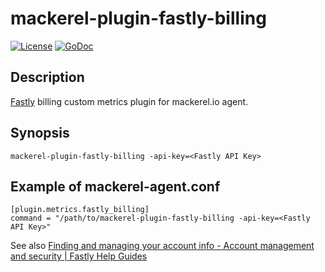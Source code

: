 mackerel-plugin-fastly-billing
==============================

[![License](https://img.shields.io/github/license/masutaka/mackerel-plugin-fastly-billing.svg?maxAge=2592000)][license]
[![GoDoc](https://godoc.org/github.com/masutaka/mackerel-plugin-fastly-billing?status.svg)][godoc]

[license]: https://github.com/masutaka/mackerel-plugin-fastly-billing/blob/master/LICENSE.txt
[godoc]: https://godoc.org/github.com/masutaka/mackerel-plugin-fastly-billing

Description
-----------

[Fastly](https://www.fastly.com/) billing custom metrics plugin for mackerel.io agent.

Synopsis
--------

    mackerel-plugin-fastly-billing -api-key=<Fastly API Key>

Example of mackerel-agent.conf
------------------------------

    [plugin.metrics.fastly_billing]
    command = "/path/to/mackerel-plugin-fastly-billing -api-key=<Fastly API Key>"

See also [Finding and managing your account info - Account management and security | Fastly Help Guides](https://docs.fastly.com/guides/account-management-and-security/finding-and-managing-your-account-info#finding-and-regenerating-your-api-key)
